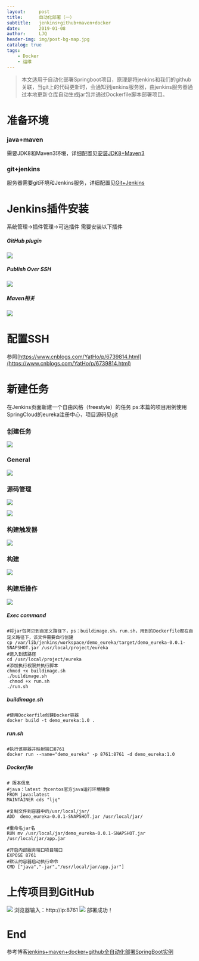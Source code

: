 ```yaml
---
layout:     post
title:      自动化部署（一）
subtitle:   jenkins+github+maven+docker
date:       2019-01-08
author:     LJQ
header-img: img/post-bg-map.jpg
catalog: true
tags:
    - Docker 
    - 运维
---
```


>本文适用于自动化部署Springboot项目，原理是将jenkins和我们的github关联，当git上的代码更新时，会通知到jenkins服务器，由jenkins服务器通过本地更新仓库自动生成jar包并通过Dockerfile脚本部署项目。

# 准备环境
### java+maven
需要JDK8和Maven3环境，详细配置见[安装JDK8+Maven3](http://lijinquan.top/2018/12/04/Linux-note1/)
### git+jenkins
服务器需要git环境和Jenkins服务，详细配置见[Git+Jenkins](http://lijinquan.top/2018/12/07/Linux-note2/)
# Jenkins插件安装
系统管理->插件管理->可选插件
需要安装以下插件
##### GitHub plugin
![](https://upload-images.jianshu.io/upload_images/15504753-b7953ff9951ec2e4.png?imageMogr2/auto-orient/strip%7CimageView2/2/w/1240)


##### Publish Over SSH
![](https://upload-images.jianshu.io/upload_images/15504753-594a70ef9473a849.png?imageMogr2/auto-orient/strip%7CimageView2/2/w/1240)


##### Maven相关
![](https://upload-images.jianshu.io/upload_images/15504753-a20555b74c681d1b.png?imageMogr2/auto-orient/strip%7CimageView2/2/w/1240)

# 配置SSH
参照[https://www.cnblogs.com/YatHo/p/6739814.html](https://www.cnblogs.com/YatHo/p/6739814.html)
# 新建任务
在Jenkins页面新建一个自由风格（freestyle）的任务
ps:本篇的项目用例使用SpringCloud的eureka注册中心，项目源码见[git](https://github.com/LiJinQ/demo_eureka)
### 创建任务
![](https://upload-images.jianshu.io/upload_images/15504753-f3b5fa6edccd373a.png?imageMogr2/auto-orient/strip%7CimageView2/2/w/1240)
### General
![](https://upload-images.jianshu.io/upload_images/15504753-cb6cb454b36ec713.png?imageMogr2/auto-orient/strip%7CimageView2/2/w/1240)
### 源码管理
![](https://upload-images.jianshu.io/upload_images/15504753-fe5875687a5e60b8.png?imageMogr2/auto-orient/strip%7CimageView2/2/w/1240)

![](https://upload-images.jianshu.io/upload_images/15504753-92bb622f731c85ba.png?imageMogr2/auto-orient/strip%7CimageView2/2/w/1240)

### 构建触发器
![](https://upload-images.jianshu.io/upload_images/15504753-1dc203ce1023eacb.png?imageMogr2/auto-orient/strip%7CimageView2/2/w/1240)

### 构建
![](https://upload-images.jianshu.io/upload_images/15504753-2fbd92c83617637f.png?imageMogr2/auto-orient/strip%7CimageView2/2/w/1240)

### 构建后操作
![](https://upload-images.jianshu.io/upload_images/15504753-cb617eb86bfb0427.png?imageMogr2/auto-orient/strip%7CimageView2/2/w/1240)
##### Exec command
```
#将jar包拷贝到自定义路径下，ps：buildimage.sh，run.sh，用到的Dockerfile都在自定义路径下，该文件需要自行创建
cp /var/lib/jenkins/workspace/demo_eureka/target/demo_eureka-0.0.1-SNAPSHOT.jar /usr/local/project/eureka    
#进入到该路径
cd /usr/local/project/eureka
#添加执行权限并执行脚本
chmod +x buildimage.sh
./buildimage.sh
 chmod +x run.sh
./run.sh
```
##### buildimage.sh
```
#使用Dockerfile创建Docker容器
docker build -t demo_eureka:1.0 .
```
##### run.sh
```
#执行该容器并映射端口8761
docker run --name="demo_eureka" -p 8761:8761 -d demo_eureka:1.0
```
##### Dockerfile
```
# 版本信息
#java：latest 为centos官方java运行环境镜像
FROM java:latest
MAINTAINER cds "ljq"

#复制文件到容器中的/usr/local/jar/
ADD  demo_eureka-0.0.1-SNAPSHOT.jar /usr/local/jar/

#重命名jar名
RUN mv /usr/local/jar/demo_eureka-0.0.1-SNAPSHOT.jar  /usr/local/jar/app.jar

#开启内部服务端口项目端口
EXPOSE 8761
#默认的容器启动执行命令
CMD ["java","-jar","/usr/local/jar/app.jar"]
```
# 上传项目到GitHub
![](https://upload-images.jianshu.io/upload_images/15504753-5f3708bb90774e42.png?imageMogr2/auto-orient/strip%7CimageView2/2/w/1240)
浏览器输入：http://ip:8761
![](https://upload-images.jianshu.io/upload_images/15504753-d39535f8b4edd9d7.png?imageMogr2/auto-orient/strip%7CimageView2/2/w/1240)
部署成功！

# End
参考博客[jenkins+maven+docker+github全自动化部署SpringBoot实例](https://segmentfault.com/a/1190000014325300)